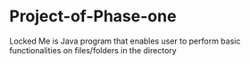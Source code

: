 # Project-of-Phase-one
Locked Me is Java program that enables user to perform basic functionalities on files/folders in the directory
